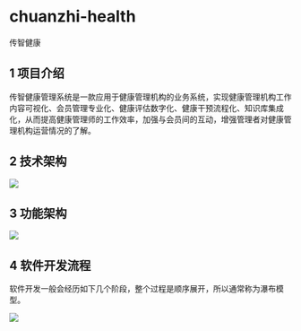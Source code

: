 # chuanzhi-health
传智健康

## 1 项目介绍

传智健康管理系统是一款应用于健康管理机构的业务系统，实现健康管理机构工作内容可视化、会员管理专业化、健康评估数字化、健康干预流程化、知识库集成化，从而提高健康管理师的工作效率，加强与会员间的互动，增强管理者对健康管理机构运营情况的了解。

## 2 技术架构

![ ](https://sky-take-out-dcp.oss-cn-shenzhen.aliyuncs.com/BackEnd/SpringCloud/20230915131749.png)

## 3 功能架构

![ ](https://sky-take-out-dcp.oss-cn-shenzhen.aliyuncs.com/BackEnd/SpringCloud/20230915132122.png)

## 4 软件开发流程

软件开发一般会经历如下几个阶段，整个过程是顺序展开，所以通常称为瀑布模型。

![ ](https://sky-take-out-dcp.oss-cn-shenzhen.aliyuncs.com/BackEnd/SpringCloud/20230915132133.png)
